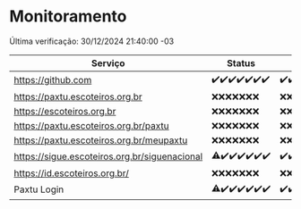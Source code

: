 # Monitoramento

Última verificação: 30/12/2024 21:40:00 -03

|Serviço|Status|Últimas 24h|
|---|---|---|
|https://github.com|<span title="2024-12-23: OK=23">✔️</span><span title="2024-12-24: OK=23">✔️</span><span title="2024-12-25: OK=23">✔️</span><span title="2024-12-26: OK=23">✔️</span><span title="2024-12-27: OK=23">✔️</span><span title="2024-12-28: OK=23">✔️</span><span title="2024-12-29: OK=23">✔️</span>|<span title="29/12/2024 21:42:00 -03 : 200">✔️</span><span title="29/12/2024 23:13:00 -03 : 200">✔️</span><span title="30/12/2024 00:15:00 -03 : 200">✔️</span><span title="30/12/2024 01:10:00 -03 : 200">✔️</span><span title="30/12/2024 02:08:00 -03 : 200">✔️</span><span title="30/12/2024 03:12:00 -03 : 200">✔️</span><span title="30/12/2024 04:09:00 -03 : 200">✔️</span><span title="30/12/2024 05:11:00 -03 : 200">✔️</span><span title="30/12/2024 06:09:00 -03 : 200">✔️</span><span title="30/12/2024 07:09:00 -03 : 200">✔️</span><span title="30/12/2024 08:06:00 -03 : 200">✔️</span><span title="30/12/2024 09:15:00 -03 : 200">✔️</span><span title="30/12/2024 10:15:00 -03 : 200">✔️</span><span title="30/12/2024 11:07:00 -03 : 200">✔️</span><span title="30/12/2024 12:08:00 -03 : 200">✔️</span><span title="30/12/2024 13:09:00 -03 : 200">✔️</span><span title="30/12/2024 14:07:00 -03 : 200">✔️</span><span title="30/12/2024 15:11:00 -03 : 200">✔️</span><span title="30/12/2024 16:06:00 -03 : 200">✔️</span><span title="30/12/2024 17:08:00 -03 : 200">✔️</span><span title="30/12/2024 18:07:00 -03 : 200">✔️</span><span title="30/12/2024 19:07:00 -03 : 200">✔️</span><span title="30/12/2024 20:07:00 -03 : 200">✔️</span><span title="30/12/2024 21:40:00 -03 : 200">✔️</span>|
|https://paxtu.escoteiros.org.br|<span title="2024-12-23: Falhas=23">❌</span><span title="2024-12-24: Falhas=23">❌</span><span title="2024-12-25: Falhas=23">❌</span><span title="2024-12-26: Falhas=23">❌</span><span title="2024-12-27: Falhas=23">❌</span><span title="2024-12-28: Falhas=23">❌</span><span title="2024-12-29: Falhas=23">❌</span>|<span title="29/12/2024 21:42:00 -03 : 403">❌</span><span title="29/12/2024 23:13:00 -03 : 403">❌</span><span title="30/12/2024 00:15:00 -03 : 403">❌</span><span title="30/12/2024 01:10:00 -03 : 403">❌</span><span title="30/12/2024 02:08:00 -03 : 403">❌</span><span title="30/12/2024 03:12:00 -03 : 403">❌</span><span title="30/12/2024 04:09:00 -03 : 403">❌</span><span title="30/12/2024 05:11:00 -03 : 403">❌</span><span title="30/12/2024 06:09:00 -03 : 403">❌</span><span title="30/12/2024 07:09:00 -03 : 403">❌</span><span title="30/12/2024 08:06:00 -03 : 403">❌</span><span title="30/12/2024 09:15:00 -03 : 403">❌</span><span title="30/12/2024 10:15:00 -03 : 403">❌</span><span title="30/12/2024 11:07:00 -03 : 403">❌</span><span title="30/12/2024 12:08:00 -03 : 403">❌</span><span title="30/12/2024 13:09:00 -03 : 403">❌</span><span title="30/12/2024 14:07:00 -03 : 403">❌</span><span title="30/12/2024 15:11:00 -03 : 403">❌</span><span title="30/12/2024 16:06:00 -03 : 403">❌</span><span title="30/12/2024 17:08:00 -03 : 403">❌</span><span title="30/12/2024 18:07:00 -03 : 403">❌</span><span title="30/12/2024 19:07:00 -03 : 403">❌</span><span title="30/12/2024 20:07:00 -03 : 403">❌</span><span title="30/12/2024 21:40:00 -03 : 403">❌</span>|
|https://escoteiros.org.br|<span title="2024-12-23: Falhas=23">❌</span><span title="2024-12-24: Falhas=23">❌</span><span title="2024-12-25: Falhas=23">❌</span><span title="2024-12-26: Falhas=23">❌</span><span title="2024-12-27: Falhas=23">❌</span><span title="2024-12-28: Falhas=23">❌</span><span title="2024-12-29: Falhas=23">❌</span>|<span title="29/12/2024 21:42:00 -03 : 403">❌</span><span title="29/12/2024 23:13:00 -03 : 403">❌</span><span title="30/12/2024 00:15:00 -03 : 403">❌</span><span title="30/12/2024 01:10:00 -03 : 403">❌</span><span title="30/12/2024 02:08:00 -03 : 403">❌</span><span title="30/12/2024 03:12:00 -03 : 403">❌</span><span title="30/12/2024 04:09:00 -03 : 403">❌</span><span title="30/12/2024 05:11:00 -03 : 403">❌</span><span title="30/12/2024 06:09:00 -03 : 403">❌</span><span title="30/12/2024 07:09:00 -03 : 403">❌</span><span title="30/12/2024 08:06:00 -03 : 403">❌</span><span title="30/12/2024 09:15:00 -03 : 403">❌</span><span title="30/12/2024 10:15:00 -03 : 403">❌</span><span title="30/12/2024 11:07:00 -03 : 403">❌</span><span title="30/12/2024 12:08:00 -03 : 403">❌</span><span title="30/12/2024 13:09:00 -03 : 403">❌</span><span title="30/12/2024 14:07:00 -03 : 403">❌</span><span title="30/12/2024 15:11:00 -03 : 403">❌</span><span title="30/12/2024 16:06:00 -03 : 403">❌</span><span title="30/12/2024 17:08:00 -03 : 403">❌</span><span title="30/12/2024 18:07:00 -03 : 403">❌</span><span title="30/12/2024 19:07:00 -03 : 403">❌</span><span title="30/12/2024 20:07:00 -03 : 403">❌</span><span title="30/12/2024 21:40:00 -03 : 403">❌</span>|
|https://paxtu.escoteiros.org.br/paxtu|<span title="2024-12-23: Falhas=23">❌</span><span title="2024-12-24: Falhas=23">❌</span><span title="2024-12-25: Falhas=23">❌</span><span title="2024-12-26: Falhas=23">❌</span><span title="2024-12-27: Falhas=23">❌</span><span title="2024-12-28: Falhas=23">❌</span><span title="2024-12-29: Falhas=23">❌</span>|<span title="29/12/2024 21:42:00 -03 : 403">❌</span><span title="29/12/2024 23:13:00 -03 : 403">❌</span><span title="30/12/2024 00:15:00 -03 : 403">❌</span><span title="30/12/2024 01:10:00 -03 : 403">❌</span><span title="30/12/2024 02:08:00 -03 : 403">❌</span><span title="30/12/2024 03:12:00 -03 : 403">❌</span><span title="30/12/2024 04:09:00 -03 : 403">❌</span><span title="30/12/2024 05:12:00 -03 : 403">❌</span><span title="30/12/2024 06:09:00 -03 : 403">❌</span><span title="30/12/2024 07:09:00 -03 : 403">❌</span><span title="30/12/2024 08:06:00 -03 : 403">❌</span><span title="30/12/2024 09:15:00 -03 : 403">❌</span><span title="30/12/2024 10:15:00 -03 : 403">❌</span><span title="30/12/2024 11:07:00 -03 : 403">❌</span><span title="30/12/2024 12:08:00 -03 : 403">❌</span><span title="30/12/2024 13:09:00 -03 : 403">❌</span><span title="30/12/2024 14:07:00 -03 : 403">❌</span><span title="30/12/2024 15:11:00 -03 : 403">❌</span><span title="30/12/2024 16:06:00 -03 : 403">❌</span><span title="30/12/2024 17:08:00 -03 : 403">❌</span><span title="30/12/2024 18:07:00 -03 : 403">❌</span><span title="30/12/2024 19:07:00 -03 : 403">❌</span><span title="30/12/2024 20:07:00 -03 : 403">❌</span><span title="30/12/2024 21:40:00 -03 : 403">❌</span>|
|https://paxtu.escoteiros.org.br/meupaxtu|<span title="2024-12-23: Falhas=23">❌</span><span title="2024-12-24: Falhas=23">❌</span><span title="2024-12-25: Falhas=23">❌</span><span title="2024-12-26: Falhas=23">❌</span><span title="2024-12-27: Falhas=23">❌</span><span title="2024-12-28: Falhas=23">❌</span><span title="2024-12-29: Falhas=23">❌</span>|<span title="29/12/2024 21:42:00 -03 : 403">❌</span><span title="29/12/2024 23:13:00 -03 : 403">❌</span><span title="30/12/2024 00:15:00 -03 : 403">❌</span><span title="30/12/2024 01:10:00 -03 : 403">❌</span><span title="30/12/2024 02:08:00 -03 : 403">❌</span><span title="30/12/2024 03:12:00 -03 : 403">❌</span><span title="30/12/2024 04:09:00 -03 : 403">❌</span><span title="30/12/2024 05:12:00 -03 : 403">❌</span><span title="30/12/2024 06:09:00 -03 : 403">❌</span><span title="30/12/2024 07:09:00 -03 : 403">❌</span><span title="30/12/2024 08:06:00 -03 : 403">❌</span><span title="30/12/2024 09:15:00 -03 : 403">❌</span><span title="30/12/2024 10:15:00 -03 : 403">❌</span><span title="30/12/2024 11:07:00 -03 : 403">❌</span><span title="30/12/2024 12:08:00 -03 : 403">❌</span><span title="30/12/2024 13:09:00 -03 : 403">❌</span><span title="30/12/2024 14:07:00 -03 : 403">❌</span><span title="30/12/2024 15:11:00 -03 : 403">❌</span><span title="30/12/2024 16:06:00 -03 : 403">❌</span><span title="30/12/2024 17:08:00 -03 : 403">❌</span><span title="30/12/2024 18:07:00 -03 : 403">❌</span><span title="30/12/2024 19:07:00 -03 : 403">❌</span><span title="30/12/2024 20:07:00 -03 : 403">❌</span><span title="30/12/2024 21:40:00 -03 : 403">❌</span>|
|https://sigue.escoteiros.org.br/siguenacional|<span title="2024-12-23: OK=22, Falhas=1">⚠️</span><span title="2024-12-24: OK=23">✔️</span><span title="2024-12-25: OK=23">✔️</span><span title="2024-12-26: OK=23">✔️</span><span title="2024-12-27: OK=23">✔️</span><span title="2024-12-28: OK=23">✔️</span><span title="2024-12-29: OK=23">✔️</span>|<span title="29/12/2024 21:42:00 -03 : 200">✔️</span><span title="29/12/2024 23:13:00 -03 : 200">✔️</span><span title="30/12/2024 00:15:00 -03 : 200">✔️</span><span title="30/12/2024 01:10:00 -03 : 200">✔️</span><span title="30/12/2024 02:08:00 -03 : 200">✔️</span><span title="30/12/2024 03:12:00 -03 : 200">✔️</span><span title="30/12/2024 04:09:00 -03 : 200">✔️</span><span title="30/12/2024 05:12:00 -03 : 200">✔️</span><span title="30/12/2024 06:09:00 -03 : 200">✔️</span><span title="30/12/2024 07:09:00 -03 : 200">✔️</span><span title="30/12/2024 08:06:00 -03 : 200">✔️</span><span title="30/12/2024 09:15:00 -03 : 200">✔️</span><span title="30/12/2024 10:15:00 -03 : 200">✔️</span><span title="30/12/2024 11:07:00 -03 : 200">✔️</span><span title="30/12/2024 12:08:00 -03 : 200">✔️</span><span title="30/12/2024 13:09:00 -03 : 200">✔️</span><span title="30/12/2024 14:07:00 -03 : 200">✔️</span><span title="30/12/2024 15:11:00 -03 : 200">✔️</span><span title="30/12/2024 16:06:00 -03 : 200">✔️</span><span title="30/12/2024 17:08:00 -03 : 200">✔️</span><span title="30/12/2024 18:07:00 -03 : 200">✔️</span><span title="30/12/2024 19:07:00 -03 : 200">✔️</span><span title="30/12/2024 20:07:00 -03 : 200">✔️</span><span title="30/12/2024 21:40:00 -03 : 200">✔️</span>|
|https://id.escoteiros.org.br/|<span title="2024-12-23: Falhas=23">❌</span><span title="2024-12-24: Falhas=23">❌</span><span title="2024-12-25: Falhas=23">❌</span><span title="2024-12-26: Falhas=23">❌</span><span title="2024-12-27: Falhas=23">❌</span><span title="2024-12-28: Falhas=23">❌</span><span title="2024-12-29: Falhas=23">❌</span>|<span title="29/12/2024 21:42:00 -03 : 403">❌</span><span title="29/12/2024 23:13:00 -03 : 403">❌</span><span title="30/12/2024 00:15:00 -03 : 403">❌</span><span title="30/12/2024 01:10:00 -03 : 403">❌</span><span title="30/12/2024 02:08:00 -03 : 403">❌</span><span title="30/12/2024 03:12:00 -03 : 403">❌</span><span title="30/12/2024 04:09:00 -03 : 403">❌</span><span title="30/12/2024 05:12:00 -03 : 403">❌</span><span title="30/12/2024 06:09:00 -03 : 403">❌</span><span title="30/12/2024 07:09:00 -03 : 403">❌</span><span title="30/12/2024 08:06:00 -03 : 403">❌</span><span title="30/12/2024 09:15:00 -03 : 403">❌</span><span title="30/12/2024 10:15:00 -03 : 403">❌</span><span title="30/12/2024 11:07:00 -03 : 403">❌</span><span title="30/12/2024 12:08:00 -03 : 403">❌</span><span title="30/12/2024 13:09:00 -03 : 403">❌</span><span title="30/12/2024 14:07:00 -03 : 403">❌</span><span title="30/12/2024 15:11:00 -03 : 403">❌</span><span title="30/12/2024 16:06:00 -03 : 403">❌</span><span title="30/12/2024 17:08:00 -03 : 403">❌</span><span title="30/12/2024 18:07:00 -03 : 403">❌</span><span title="30/12/2024 19:07:00 -03 : 403">❌</span><span title="30/12/2024 20:07:00 -03 : 403">❌</span><span title="30/12/2024 21:40:00 -03 : 403">❌</span>|
|Paxtu Login|<span title="2024-12-23: OK=22, Falhas=1">⚠️</span><span title="2024-12-24: OK=23">✔️</span><span title="2024-12-25: OK=23">✔️</span><span title="2024-12-26: OK=23">✔️</span><span title="2024-12-27: OK=23">✔️</span><span title="2024-12-28: OK=23">✔️</span><span title="2024-12-29: OK=23">✔️</span>|<span title="29/12/2024 21:42:00 -03 : 200">✔️</span><span title="29/12/2024 23:13:00 -03 : 200">✔️</span><span title="30/12/2024 00:15:00 -03 : 200">✔️</span><span title="30/12/2024 01:10:00 -03 : 200">✔️</span><span title="30/12/2024 02:08:00 -03 : 200">✔️</span><span title="30/12/2024 03:12:00 -03 : 200">✔️</span><span title="30/12/2024 04:09:00 -03 : 200">✔️</span><span title="30/12/2024 05:12:00 -03 : 200">✔️</span><span title="30/12/2024 06:09:00 -03 : 200">✔️</span><span title="30/12/2024 07:09:00 -03 : 200">✔️</span><span title="30/12/2024 08:06:00 -03 : 200">✔️</span><span title="30/12/2024 09:15:00 -03 : 200">✔️</span><span title="30/12/2024 10:15:00 -03 : 200">✔️</span><span title="30/12/2024 11:07:00 -03 : 200">✔️</span><span title="30/12/2024 12:08:00 -03 : 200">✔️</span><span title="30/12/2024 13:09:00 -03 : 200">✔️</span><span title="30/12/2024 14:07:00 -03 : 200">✔️</span><span title="30/12/2024 15:11:00 -03 : 200">✔️</span><span title="30/12/2024 16:06:00 -03 : 200">✔️</span><span title="30/12/2024 17:08:00 -03 : 200">✔️</span><span title="30/12/2024 18:07:00 -03 : 200">✔️</span><span title="30/12/2024 19:07:00 -03 : 200">✔️</span><span title="30/12/2024 20:07:00 -03 : 200">✔️</span><span title="30/12/2024 21:40:00 -03 : 200">✔️</span>|
